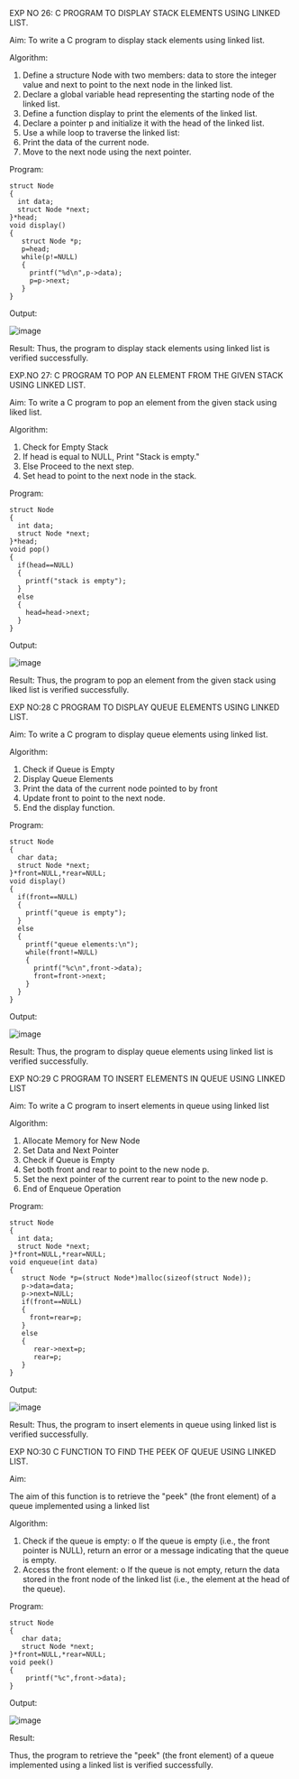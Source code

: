 

EXP NO 26: C PROGRAM TO DISPLAY STACK ELEMENTS USING LINKED LIST.

Aim:
To write a C program to display stack elements using linked list.

Algorithm:
1.	Define a structure Node with two members: data to store the integer value and next to point to the next node in the linked list.
2.	Declare a global variable head representing the starting node of the linked list.
3.	Define a function display to print the elements of the linked list.
4.	Declare a pointer p and initialize it with the head of the linked list.
5.	Use a while loop to traverse the linked list:
6.	Print the data of the current node.
7.	Move to the next node using the next pointer.
 
Program:
```
struct Node
{
  int data;
  struct Node *next;
}*head;
void display()
{
   struct Node *p;
   p=head;
   while(p!=NULL)
   {
     printf("%d\n",p->data);
     p=p->next;
   }
}
```

Output:


![image](https://github.com/user-attachments/assets/7105b3c3-2255-4123-9777-8125dcda05cb)











Result:
Thus, the program to display stack elements using linked list is verified successfully. 



EXP.NO 27: C PROGRAM TO POP AN ELEMENT FROM THE GIVEN STACK USING 
LINKED LIST.

Aim:
To write a C program to pop an element from the given stack using liked list.

Algorithm:
1.	Check for Empty Stack
2.	If head is equal to NULL, Print "Stack is empty."
3.	Else Proceed to the next step.
4.	Set head to point to the next node in the stack.
 
Program:
```
struct Node
{
  int data;
  struct Node *next;
}*head;
void pop()
{
  if(head==NULL)
  {
    printf("stack is empty");
  }
  else
  {
    head=head->next;
  }
}

```
Output:


![image](https://github.com/user-attachments/assets/61c4ad85-3bed-4091-b4d1-396d50f4ce3e)







Result:
Thus, the program to pop an element from the given stack using liked list is verified successfully.

 
EXP NO:28 C PROGRAM TO DISPLAY QUEUE ELEMENTS USING LINKED LIST.

Aim:
To write a C program to display queue elements using linked list.

Algorithm:
1.	Check if Queue is Empty
2.	Display Queue Elements
3.	Print the data of the current node pointed to by front
4.	Update front to point to the next node.
5.	End the display function.
 
Program:
```
struct Node
{
  char data;
  struct Node *next;
}*front=NULL,*rear=NULL;
void display()
{
  if(front==NULL)
  {
    printf("queue is empty");
  }
  else
  {
    printf("queue elements:\n");
    while(front!=NULL)
    {
      printf("%c\n",front->data);
      front=front->next;
    }
  }
}
```

Output:


![image](https://github.com/user-attachments/assets/6e8d4ba8-6a75-404d-94da-68bb4426948f)






Result:
Thus, the program to display queue elements using linked list is verified successfully.


 
EXP NO:29 C PROGRAM TO INSERT ELEMENTS IN QUEUE USING LINKED LIST

Aim:
To write a C program to insert elements in queue using linked list

Algorithm:
1.	Allocate Memory for New Node
2.	Set Data and Next Pointer
3.	Check if Queue is Empty
4.	Set both front and rear to point to the new node p.
5.	Set the next pointer of the current rear to point to the new node p.
6.	End of Enqueue Operation
 
Program:
```
struct Node
{
  int data;
  struct Node *next;
}*front=NULL,*rear=NULL;
void enqueue(int data)
{
   struct Node *p=(struct Node*)malloc(sizeof(struct Node));
   p->data=data;
   p->next=NULL;
   if(front==NULL)
   {
     front=rear=p;
   }
   else
   {
      rear->next=p;
      rear=p;
   }
}
```

Output:


![image](https://github.com/user-attachments/assets/d11e5a8a-b23f-4101-a3f3-a7de606cd3f3)





Result:
Thus, the program to insert elements in queue using linked list is verified successfully.



EXP NO:30 C FUNCTION TO FIND THE PEEK OF QUEUE USING LINKED LIST.


Aim:

The aim of this function is to retrieve the "peek" (the front element) of a queue implemented using a linked list

Algorithm:

1.	Check if the queue is empty:
o	If the queue is empty (i.e., the front pointer is NULL), return an error or a message indicating that the queue is empty.
2.	Access the front element:
o	If the queue is not empty, return the data stored in the front node of the linked list (i.e., the element at the head of the queue).

Program:
```
struct Node
{
   char data;
   struct Node *next;
}*front=NULL,*rear=NULL;
void peek()
{
    printf("%c",front->data);
}
```

Output:


![image](https://github.com/user-attachments/assets/f959fd49-2ae9-4524-9b5e-71fbc6e15587)






Result:

Thus, the program to retrieve the "peek" (the front element) of a queue implemented using a linked list is verified successfully.


